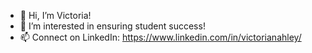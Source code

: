 - 👋  Hi, I’m Victoria!
- 👀  I’m interested in ensuring student success!
- 📫  Connect on LinkedIn: https://www.linkedin.com/in/victorianahley/ 


